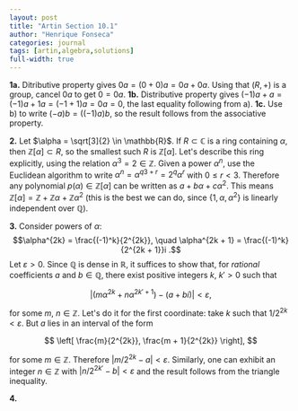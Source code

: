 ```yaml
---
layout: post
title: "Artin Section 10.1"
author: "Henrique Fonseca"
categories: journal
tags: [artin,algebra,solutions]
full-width: true
---
```


**1a.** Ditributive property gives $0 a = (0 + 0) a = 0 a + 0 a$. Using that $(R, +)$ is a group, cancel $0a$ to get $0 = 0a$.
**1b.** Distributive property gives $(-1)a + a = (-1)a + 1a = (-1 + 1) a = 0a = 0$, the last equality following from a).
**1c.** Use b) to write $(-a)b = ((-1)a)b$, so the result follows from the associative property.

**2.** Let $\alpha = \sqrt[3]{2} \in \mathbb{R}$. If $R \subset \mathbb{C}$ is a ring containing $\alpha$, then $\mathbb{Z}[\alpha] \subset R$, so the smallest such $R$ is $\mathbb{Z}[\alpha]$. Let's describe this ring explicitly, using the relation $\alpha^3 = 2 \in \mathbb{Z}$. Given a power $\alpha^n$, use the Euclidean algorithm to write $\alpha^n = \alpha^{q3 + r} = 2^q \alpha^r$ with $0 \leq r < 3$. Therefore any polynomial $p(\alpha) \in \mathbb{Z}[\alpha]$ can be written as $a + b \alpha + c \alpha^2$. This means $\mathbb{Z}[\alpha] = \mathbb{Z} + \mathbb{Z} \alpha + \mathbb{Z} \alpha^2$  (this is the best we can do, since $\lbrace 1, \alpha, \alpha^2 \rbrace$ is linearly independent over $\mathbb{Q}$).

**3.** Consider powers of $\alpha$:
$$\alpha^{2k} = \frac{(-1)^k}{2^{2k}}, \quad \alpha^{2k + 1} = \frac{(-1)^k}{2^{2k + 1}}i .$$
Let $\varepsilon > 0$. Since $\mathbb{Q}$ is dense in $\mathbb{R}$, it 
suffices to show that, for _rational_ coefficients $a$ and $b \in \mathbb{Q}$, there exist positive integers $k$, $k' > 0$ such that

$$
|(m\alpha^{2k} + n\alpha^{2k' + 1}) - (a + bi)| < \varepsilon ,
$$

for some $m$, $n \in \mathbb{Z}$.
Let's do it for the first coordinate: take $k$ such that $1/2^{2k} < \varepsilon$. But $a$ lies in an interval of the form

$$
\left[ \frac{m}{2^{2k}}, \frac{m + 1}{2^{2k}} \right],
$$

for some $m \in \mathbb{Z}$. Therefore $|m/2^{2k} - a| < \varepsilon$. Similarly, one can exhibit an integer $n \in \mathbb{Z}$ with $|n/2^{2k'} - b| < \varepsilon$ and the result follows from the triangle inequality.

**4.**
